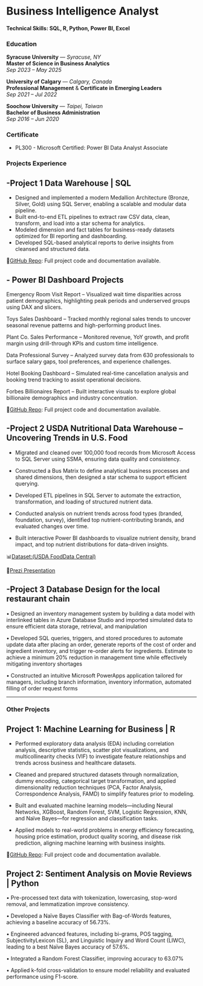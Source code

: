 # Business Intelligence Analyst

#### Technical Skills: SQL, R, Python, Power BI, Excel

###  Education

**Syracuse University** — *Syracuse, NY*  
**Master of Science in Business Analytics**  
*Sep 2023 – May 2025*

**University of Calgary** — *Calgary, Canada*  
**Professional Management** & **Certificate in Emerging Leaders**  
*Sep 2021 – Jul 2022*

**Soochow University** — *Taipei, Taiwan*  
**Bachelor of Business Administration**  
*Sep 2016 – Jun 2020*





### Certificate

- PL300 - Microsoft Certified: Power BI Data Analyst Associate

### Projects Experience
## -Project 1 Data Warehouse | SQL 
- Designed and implemented a modern Medallion Architecture (Bronze, Silver, Gold) using SQL Server, enabling a scalable and modular data pipeline.
- Built end-to-end ETL pipelines to extract raw CSV data, clean, transform, and load into a star schema for analytics.
- Modeled dimension and fact tables for business-ready datasets optimized for BI reporting and dashboarding.
- Developed SQL-based analytical reports to derive insights from cleansed and structured data.

📂[GitHub Repo]( https://github.com/yuan-116/sql-data-warehouse-project/tree/main): Full project code and documentation available.


## - Power BI Dashboard Projects

Emergency Room Visit Report – Visualized wait time disparities across patient demographics, highlighting peak periods and underserved groups using DAX and slicers.

Toys Sales Dashboard – Tracked monthly regional sales trends to uncover seasonal revenue patterns and high-performing product lines.

Plant Co. Sales Performance – Monitored revenue, YoY growth, and profit margin using drill-through KPIs and custom time intelligence.

Data Professional Survey – Analyzed survey data from 630 professionals to surface salary gaps, tool preferences, and experience challenges.

Hotel Booking Dashboard – Simulated real-time cancellation analysis and booking trend tracking to assist operational decisions.

Forbes Billionaires Report – Built interactive visuals to explore global billionaire demographics and industry concentration.

📂[GitHub Repo](https://github.com/yuan-116/power_bi_projects/tree/main): Full project code and documentation available.

## -Project 2 USDA Nutritional Data Warehouse – Uncovering Trends in U.S. Food

- Migrated and cleaned over 100,000 food records from Microsoft Access to SQL Server using SSMA, ensuring data quality and consistency.

- Constructed a Bus Matrix to define analytical business processes and shared dimensions, then designed a star schema to support efficient querying.

- Developed ETL pipelines in SQL Server to automate the extraction, transformation, and loading of structured nutrient data.

- Conducted analysis on nutrient trends across food types (branded, foundation, survey), identified top nutrient-contributing brands, and evaluated changes over time.

- Built interactive Power BI dashboards to visualize nutrient density, brand impact, and top nutrient distributions for data-driven insights.
  
📊[Dataset:(USDA FoodData Central)](https://fdc.nal.usda.gov/)

📂[Prezi Presentation](https://prezi.com/view/beC6TVO9VZLn6b1h2xRY/)

## -Project 3 Database Design for the local restaurant chain


• Designed an inventory management system by building a data model with interlinked tables in Azure Database Studio
and imported simulated data to ensure efficient data storage, retrieval, and manipulation

• Developed SQL queries, triggers, and stored procedures to automate update data after placing an order, generate reports of
the cost of order and ingredient inventory, and trigger re-order alerts for ingredients. Estimate to achieve a minimum 20%
reduction in management time while effectively mitigating inventory shortages

• Constructed an intuitive Microsoft PowerApps application tailored for managers, including branch information, inventory
information, automated filling of order request forms

---
### Other Projects

## Project 1: Machine Learning for Business | R

- Performed exploratory data analysis (EDA) including correlation analysis, descriptive statistics, scatter plot visualizations, and multicollinearity checks (VIF) to investigate feature relationships and trends across business and healthcare datasets.

- Cleaned and prepared structured datasets through normalization, dummy encoding, categorical target transformation, and applied dimensionality reduction techniques (PCA, Factor Analysis, Correspondence Analysis, FAMD) to simplify features prior to modeling.

- Built and evaluated machine learning models—including Neural Networks, XGBoost, Random Forest, SVM, Logistic Regression, KNN, and Naïve Bayes—for regression and classification tasks.

- Applied models to real-world problems in energy efficiency forecasting, housing price estimation, product quality scoring, and disease risk prediction, aligning machine learning with business insights.

📂[GitHub Repo](https://github.com/yuan-116/MachineLearning_for_Business/tree/main): Full project code and documentation available.

## Project 2: Sentiment Analysis on Movie Reviews | Python

• Pre-processed text data with tokenization, lowercasing, stop-word removal, and lemmatization improve consistency.

• Developed a Naïve Bayes Classifier with Bag-of-Words features, achieving a baseline accuracy of 56.73%.

• Engineered advanced features, including bi-grams, POS tagging, SubjectivityLexicon (SL), and Linguistic Inquiry and
Word Count (LIWC), leading to a best Naïve Bayes accuracy of 57.6%.

• Integrated a Random Forest Classifier, improving accuracy to 63.07%

• Applied k-fold cross-validation to ensure model reliability and evaluated performance using F1-score.

